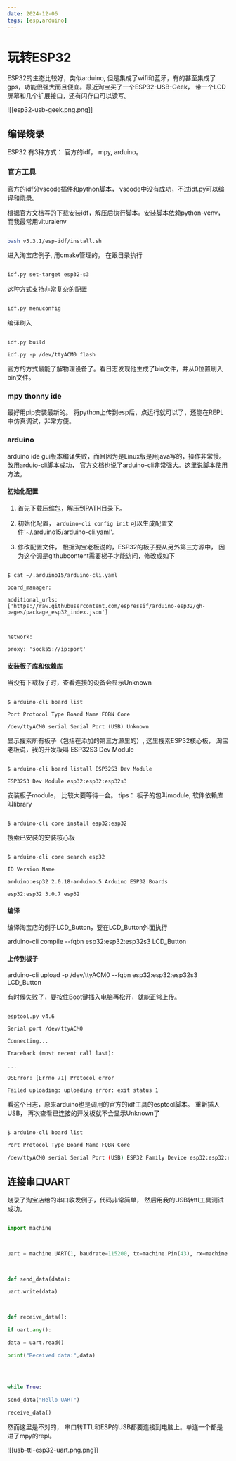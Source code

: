 ```yaml
---
date: 2024-12-06
tags: [esp,arduino]
---
```


# 玩转ESP32

ESP32的生态比较好，类似arduino, 但是集成了wifi和蓝牙，有的甚至集成了gps，功能很强大而且便宜。最近淘宝买了一个ESP32-USB-Geek， 带一个LCD屏幕和几个扩展接口，还有闪存口可以读写。

  
![[esp32-usb-geek.png.png]]


## 编译烧录

ESP32 有3种方式： 官方的idf， mpy, arduino。

### 官方工具

官方的idf分vscode插件和python脚本， vscode中没有成功，不过idf.py可以编译和烧录。

  

根据官方文档写的下载安装idf，解压后执行脚本。安装脚本依赖python-venv， 而我最常用vituralenv

```sh

bash v5.3.1/esp-idf/install.sh

```

  

进入淘宝店例子, 用cmake管理的。 在跟目录执行

```sh

idf.py set-target esp32-s3

```

这种方式支持非常复杂的配置

```sh

idf.py menuconfig

```

  

编译刷入

```

idf.py build

idf.py -p /dev/ttyACM0 flash

```

  

官方的方式最能了解物理设备了。看日志发现他生成了bin文件，并从0位置刷入bin文件。

  

### mpy thonny ide

最好用pip安装最新的。 将python上传到esp后，点运行就可以了，还能在REPL中仿真调试，非常方便。

  

### arduino

arduino ide gui版本编译失败，而且因为是Linux版是用java写的，操作非常慢。改用arduio-cli脚本成功， 官方文档也说了arduino-cli非常强大。这里说脚本使用方法。

  

#### 初始化配置

1. 首先下载压缩包，解压到PATH目录下。

2. 初始化配置， `arduino-cli config init` 可以生成配置文件'~/.arduino15/arduino-cli.yaml'。

3. 修改配置文件， 根据淘宝老板说的，ESP32的板子要从另外第三方源中， 因为这个源是githubcontent需要梯子才能访问，修改成如下

  

```text

$ cat ~/.arduino15/arduino-cli.yaml

board_manager:

additional_urls: ['https://raw.githubusercontent.com/espressif/arduino-esp32/gh-pages/package_esp32_index.json']

  

network:

proxy: 'socks5://ip:port'

```

  

#### 安装板子库和依赖库

当没有下载板子时，查看连接的设备会显示Unknown

```

$ arduino-cli board list

Port Protocol Type Board Name FQBN Core

/dev/ttyACM0 serial Serial Port (USB) Unknown

```

  

显示搜索所有板子（包括在添加的第三方源里的）, 这里搜索ESP32核心板， 淘宝老板说，我的开发板叫 ESP32S3 Dev Module

```

$ arduino-cli board listall ESP32S3 Dev Module

ESP32S3 Dev Module esp32:esp32:esp32s3

```

  

安装板子module， 比较大要等待一会。 tips： 板子的包叫module, 软件依赖库叫library

```

$ arduino-cli core install esp32:esp32

```

  

搜索已安装的安装核心板

```

$ arduino-cli core search esp32

ID Version Name

arduino:esp32 2.0.18-arduino.5 Arduino ESP32 Boards

esp32:esp32 3.0.7 esp32

```

  

#### 编译

编译淘宝店的例子LCD_Button，要在LCD_Button外面执行

  

arduino-cli compile --fqbn esp32:esp32:esp32s3 LCD_Button

  

#### 上传到板子

arduino-cli upload -p /dev/ttyACM0 --fqbn esp32:esp32:esp32s3 LCD_Button

有时候失败了，要按住Boot键插入电脑再松开，就能正常上传。

```

esptool.py v4.6

Serial port /dev/ttyACM0

Connecting...

Traceback (most recent call last):

...

OSError: [Errno 71] Protocol error

Failed uploading: uploading error: exit status 1

```

看这个日志，原来arduino也是调用的官方的idf工具的esptool脚本。 重新插入USB， 再次查看已连接的开发板就不会显示Unknown了

  

```sh

$ arduino-cli board list

Port Protocol Type Board Name FQBN Core

/dev/ttyACM0 serial Serial Port (USB) ESP32 Family Device esp32:esp32:esp32_family esp32:esp32

```

  

## 连接串口UART

烧录了淘宝店给的串口收发例子，代码非常简单， 然后用我的USB转ttl工具测试成功。

```py

import machine

  

uart = machine.UART(1, baudrate=115200, tx=machine.Pin(43), rx=machine.Pin(44))

  

def send_data(data):

uart.write(data)

  

def receive_data():

if uart.any():

data = uart.read()

print("Received data:",data)

  
  

while True:

send_data("Hello UART")

receive_data()

```

  

然而这里是不对的， 串口转TTL和ESP的USB都要连接到电脑上。单连一个都是进了mpy的repl。

![[usb-ttl-esp32-uart.png.png]]